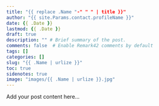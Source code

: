```yaml
---
title: "{{ replace .Name "-" " " | title }}"
author: "{{ site.Params.contact.profileName }}"
date: {{ .Date }}
lastmod: {{ .Date }}
draft: true
description: "" # Brief summary of the post.
comments: false  # Enable Remark42 comments by default
tags: []
categories: []
slug: "{{ .Name | urlize }}"
toc: true
sidenotes: true
image: "images/{{ .Name | urlize }}.jpg"
---
```


Add your post content here...
